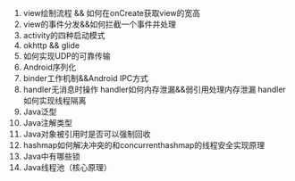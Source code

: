 1. view绘制流程 && 如何在onCreate获取view的宽高
2. view的事件分发&&如何拦截一个事件并处理
3. activity的四种启动模式
4. okhttp && glide
5. 如何实现UDP的可靠传输
6. Android序列化
7. binder工作机制&&Android IPC方式
8. handler无消息时操作 handler如何内存泄漏&&弱引用处理内存泄漏 handler如何实现线程隔离 
9. Java泛型
10. Java注解类型
11. Java对象被引用时是否可以强制回收
12. hashmap如何解决冲突的和concurrenthashmap的线程安全实现原理
13. Java中有哪些锁
14. Java线程池（核心原理）